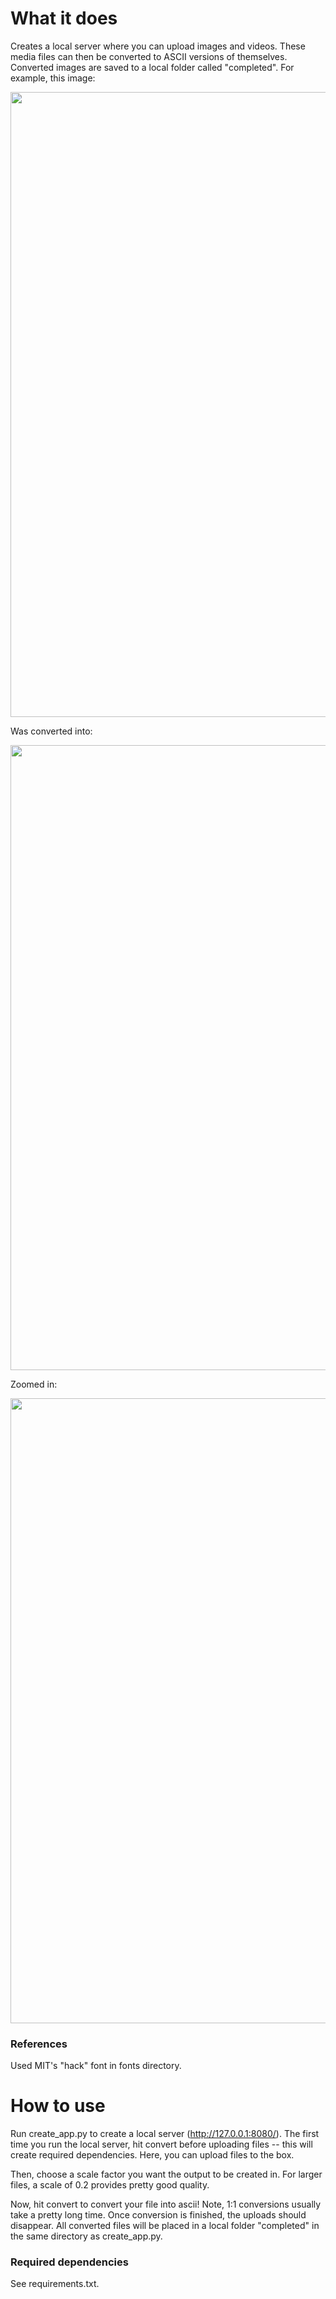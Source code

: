 # What it does
Creates a local server where you can upload images and videos. These media files can then be converted to ASCII versions of themselves. Converted images are saved to a local folder called "completed". For example, this image:

<img src="https://user-images.githubusercontent.com/59151395/158705313-ef543100-8033-4d65-bfb0-212fa7db2c30.jpg" width="1000">

Was converted into:

<img src="https://user-images.githubusercontent.com/59151395/158706341-d7fde08f-acd4-4a7f-aa7d-4b76ca9a4553.png" width="1000">

Zoomed in:

<img src="https://user-images.githubusercontent.com/59151395/158706491-db145d03-a2f4-4f28-a87c-b80f141cca05.png" width="1000">


### References
Used MIT's "hack" font in fonts directory.


# How to use
Run create_app.py to create a local server (http://127.0.0.1:8080/).
The first time you run the local server, hit convert before uploading files -- this will create required dependencies.
Here, you can upload files to the box.

Then, choose a scale factor you want the output to be created in.
For larger files, a scale of 0.2 provides pretty good quality.

Now, hit convert to convert your file into ascii!
Note, 1:1 conversions usually take a pretty long time.
Once conversion is finished, the uploads should disappear.
All converted files will be placed in a local folder "completed" in the same directory as create_app.py.

### Required dependencies
See requirements.txt.
